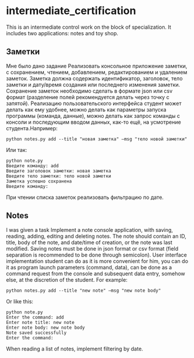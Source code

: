 # intermediate_certification

This is an intermediate control work on the block of specialization. It includes two applications: notes and toy shop.

## Заметки
Мне было дано задание
Реализовать консольное приложение заметки, с сохранением, чтением,
добавлением, редактированием и удалением заметок. Заметка должна
содержать идентификатор, заголовок, тело заметки и дату/время создания или
последнего изменения заметки. Сохранение заметок необходимо сделать в
формате json или csv формат (разделение полей рекомендуется делать через
точку с запятой). Реализацию пользовательского интерфейса студент может
делать как ему удобнее, можно делать как параметры запуска программы
(команда, данные), можно делать как запрос команды с консоли и
последующим вводом данных, как-то ещё, на усмотрение студента.Например:
```
python notes.py add --title "новая заметка" –msg "тело новой заметки"
```
Или так:
```
python note.py
Введите команду: add
Введите заголовок заметки: новая заметка
Введите тело заметки: тело новой заметки
Заметка успешно сохранена
Введите команду:
```
При чтении списка заметок реализовать фильтрацию по дате.

## Notes
I was given a task
Implement a note console application, with saving, reading,
adding, editing and deleting notes. The note should
contain an ID, title, body of the note, and date/time of creation, or
the note was last modified. Saving notes must be done in
json format or csv format (field separation is recommended to be done through
semicolon). User interface implementation student can
do as it is more convenient for him, you can do it as program launch parameters
(command, data), can be done as a command request from the console and
subsequent data entry, somehow else, at the discretion of the student. For example:
```
python notes.py add --title "new note" –msg "new note body"
```
Or like this:
```
python note.py
Enter the command: add
Enter note title: new note
Enter note body: new note body
Note saved successfully
Enter the command:
```
When reading a list of notes, implement filtering by date.
